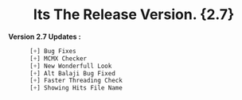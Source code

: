 # <h1 align="center">Its The Release Version. {2.7}</h1>

**Version 2.7 Updates :**
```python
      [+] Bug Fixes
      [+] MCMX Checker
      [+] New Wonderfull Look
      [+] Alt Balaji Bug Fixed
      [+] Faster Threading Check
      [+] Showing Hits File Name
```

